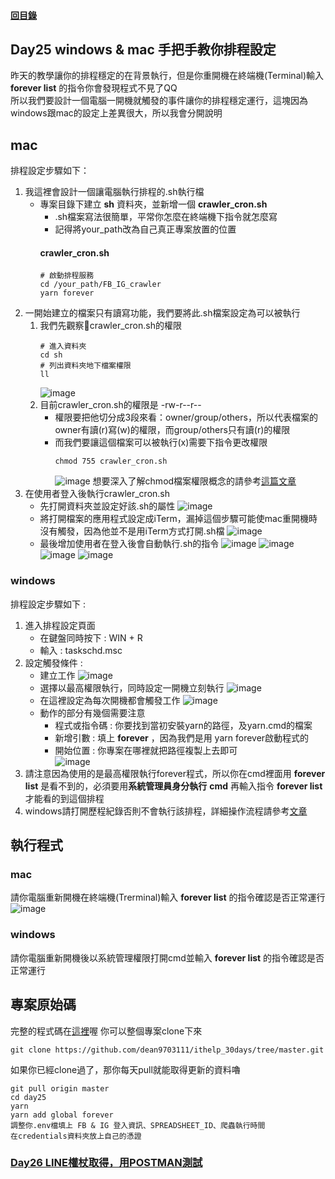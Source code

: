 #### [回目錄](../README.md)
## Day25 windows & mac 手把手教你排程設定

昨天的教學讓你的排程穩定的在背景執行，但是你重開機在終端機(Terminal)輸入 **forever list** 的指令你會發現程式不見了QQ  
所以我們要設計一個電腦一開機就觸發的事件讓你的排程穩定運行，這塊因為windows跟mac的設定上差異很大，所以我會分開說明  

mac
----
排程設定步驟如下：
1. 我這裡會設計一個讓電腦執行排程的.sh執行檔
    * 專案目錄下建立 **sh** 資料夾，並新增一個 **crawler_cron.sh** 
        * .sh檔案寫法很簡單，平常你怎麼在終端機下指令就怎麼寫
        * 記得將your_path改為自己真正專案放置的位置
        #### crawler_cron.sh
        ```vim
        # 啟動排程服務
        cd /your_path/FB_IG_crawler
        yarn forever
        ```
2. 一開始建立的檔案只有讀寫功能，我們要將此.sh檔案設定為可以被執行
    1. 我們先觀察crawler_cron.sh的權限
        ```vim
        # 進入資料夾
        cd sh
        # 列出資料夾地下檔案權限
        ll
        ```
        ![image](./article_img/macsh1.png)
    2. 目前crawler_cron.sh的權限是 -rw-r--r-- 
        * 權限要把他切分成3段來看：owner/group/others，所以代表檔案的owner有讀(r)寫(w)的權限，而group/others只有讀(r)的權限
        * 而我們要讓這個檔案可以被執行(x)需要下指令更改權限  
            ```vim
            chmod 755 crawler_cron.sh
            ```
            ![image](./article_img/macsh2.png)
        想要深入了解chmod檔案權限概念的請參考[這篇文章](https://shian420.pixnet.net/blog/post/344938711-%5Blinux%5D-chmod-%E6%AA%94%E6%A1%88%E6%AC%8A%E9%99%90%E5%A4%A7%E7%B5%B1%E6%95%B4!)
4. 在使用者登入後執行crawler_cron.sh
    * 先打開資料夾並設定好該.sh的屬性
        ![image](./article_img/mac1.png)
    * 將打開檔案的應用程式設定成iTerm，漏掉這個步驟可能使mac重開機時沒有觸發，因為他並不是用iTerm方式打開.sh檔
        ![image](./article_img/mac2.png)
    * 最後增加使用者在登入後會自動執行.sh的指令
        ![image](./article_img/mac3.png)
        ![image](./article_img/mac4.png)
        ![image](./article_img/mac5.png)
        ![image](./article_img/mac6.png)

### windows
排程設定步驟如下 :
1. 進入排程設定頁面
    * 在鍵盤同時按下 : WIN + R
    * 輸入 : taskschd.msc
2. 設定觸發條件 : 
    * 建立工作
    ![image](./article_img/win1.PNG)
    * 選擇以最高權限執行，同時設定一開機立刻執行
    ![image](./article_img/win2.PNG)
    * 在這裡設定為每次開機都會觸發工作
    ![image](./article_img/win3.PNG)
    * 動作的部分有幾個需要注意
        * 程式或指令碼 : 你要找到當初安裝yarn的路徑，及yarn.cmd的檔案  
        * 新增引數 : 填上 **forever** ，因為我們是用 yarn forever啟動程式的  
        * 開始位置 : 你專案在哪裡就把路徑複製上去即可  
    ![image](./article_img/win4.PNG)
3. 請注意因為使用的是最高權限執行forever程式，所以你在cmd裡面用 **forever list** 是看不到的，必須要用**系統管理員身分執行** **cmd** 再輸入指令 **forever list** 才能看的到這個排程
4. windows請打開歷程紀錄否則不會執行該排程，詳細操作流程請參考[文章](https://cjy998.pixnet.net/blog/post/63190869-%E5%B7%A5%E4%BD%9C%E6%8E%92%E7%A8%8B%E5%99%A8-%E5%95%9F%E7%94%A8%E6%AD%B7%E7%A8%8B%E8%A8%98%E9%8C%84-%E5%8E%9F%E9%A1%AF%E7%A4%BA%28%E5%B7%B2%E5%81%9C%E7%94%A8%29--win)  

執行程式
----
### mac
請你電腦重新開機在終端機(Trerminal)輸入 **forever list** 的指令確認是否正常運行
![image](./article_img/macterminal.png)

### windows
請你電腦重新開機後以系統管理權限打開cmd並輸入 **forever list** 的指令確認是否正常運行


專案原始碼
----
完整的程式碼在[這裡](https://github.com/dean9703111/ithelp_30days/tree/master/day25)喔
你可以整個專案clone下來  
```
git clone https://github.com/dean9703111/ithelp_30days/tree/master.git
```
如果你已經clone過了，那你每天pull就能取得更新的資料嚕  
```
git pull origin master
cd day25
yarn
yarn add global forever
調整你.env檔填上 FB & IG 登入資訊、SPREADSHEET_ID、爬蟲執行時間
在credentials資料夾放上自己的憑證
```
### [Day26 LINE權杖取得，用POSTMAN測試](/day26/README.md)